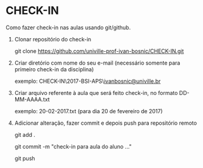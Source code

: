 # CHECK-IN

Como fazer check-in nas aulas usando git/github.

1. Clonar repositório do check-in

    git clone https://github.com/univille-prof-ivan-bosnic/CHECK-IN.git
    
2. Criar diretório com nome do seu e-mail (necessário somente para primeiro check-in da disciplina)

    exemplo: CHECK-IN\2017-BSI-APS\ivanbosnic@univille.br
    
3. Criar arquivo referente à aula que será feito check-in, no formato DD-MM-AAAA.txt

    exemplo: 20-02-2017.txt (para dia 20 de fevereiro de 2017)
    
4. Adicionar alteração, fazer commit e depois push para repositório remoto

    git add .
    
    git commit -m "check-in para aula do aluno ..."
    
    git push
    
